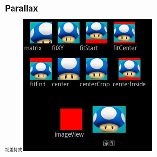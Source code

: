 # Parallax
视差特效
![image](https://github.com/yanbin92/Parallax/blob/master/src/main/assets/scaleType.png)

